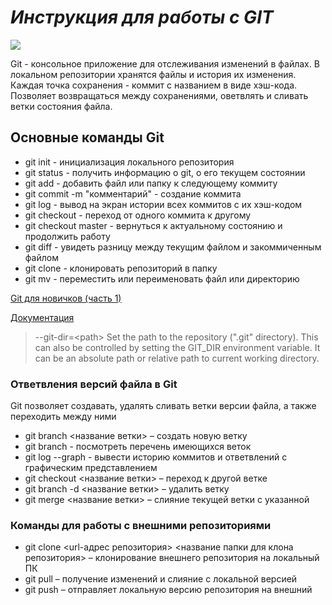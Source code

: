 # *Инструкция для работы с GIT* 
![](git_logo.png)

Git - консольное приложение для отслеживания изменений в файлах. В локальном репозитории хранятся файлы и история их изменения. Каждая точка сохранения - коммит с названием в виде хэш-кода. Позволяет возвращаться между сохранениями, оветвлять и сливать ветки состояния файла.

## Основные команды Git

* git init - инициализация локального репозитория
* git status - получить информацию о git, о его текущем состоянии
* git add - добавить файл или папку к следующему коммиту
* git commit -m "комментарий" - создание коммита
* git log - вывод на экран истории всех коммитов с их хэш-кодом
* git checkout - переход от одного коммита к другому
* git checkout master - вернуться к актуальному состоянию и продолжить работу
* git diff - увидеть разницу между текущим файлом и закоммиченным файлом
* git clone - клонировать репозиторий в папку
* git mv - переместить или переименовать файл или директорию

[Git для новичков (часть 1)](https://habr.com/ru/articles/541258/)

[Документация](https://git.github.io/htmldocs/git.html)

>--git-dir=<path<path>>
>Set the path to the repository (".git" directory). This can also be controlled by setting the GIT_DIR environment variable. It can be an absolute path or relative path to current working directory.

### Ответвления версий файла в Git

Git позволяет создавать, удалять сливать ветки версии файла, а также переходить между ними

+ git branch <название ветки> – создать новую ветку
+ git branch - посмотреть перечень имеющихся веток
+ git log --graph - вывести историю коммитов и ответвлений с графическим представлением
+ git checkout <название ветки> – переход к другой ветке
+ git branch -d <название ветки> – удалить ветку
+ git merge <название ветки> – слияние текущей ветки с указанной

### Команды для работы с внешними репозиториями

+ git clone <url-адрес репозитория> <название папки для клона репозитория> – клонирование внешнего репозитория на  локальный ПК
+ git pull – получение изменений и слияние с локальной версией
+ git push – отправляет локальную версию репозитория на внешний